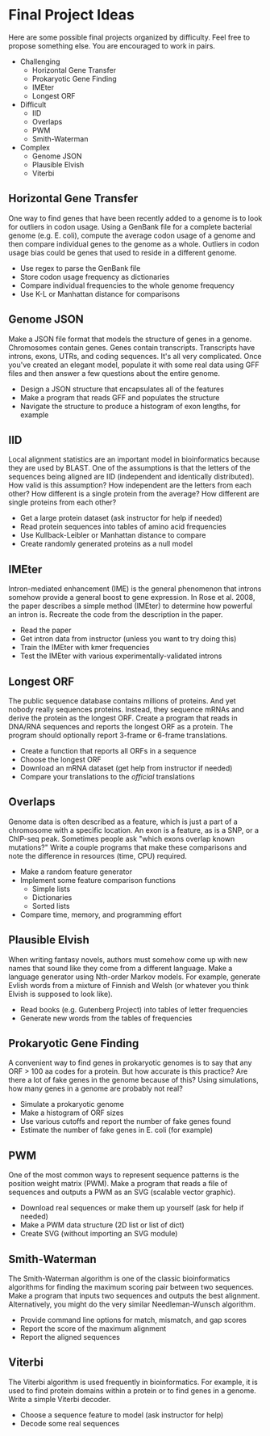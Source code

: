 Final Project Ideas
===================

Here are some possible final projects organized by difficulty. Feel free to
propose something else. You are encouraged to work in pairs.

+ Challenging
	+ Horizontal Gene Transfer
	+ Prokaryotic Gene Finding
	+ IMEter
	+ Longest ORF
+ Difficult
	+ IID
	+ Overlaps
	+ PWM
	+ Smith-Waterman
+ Complex
	+ Genome JSON
	+ Plausible Elvish
	+ Viterbi

## Horizontal Gene Transfer ##

One way to find genes that have been recently added to a genome is to look for
outliers in codon usage. Using a GenBank file for a complete bacterial genome
(e.g. E. coli), compute the average codon usage of a genome and then compare
individual genes to the genome as a whole. Outliers in codon usage bias could
be genes that used to reside in a different genome.

+ Use regex to parse the GenBank file
+ Store codon usage frequency as dictionaries
+ Compare individual frequencies to the whole genome frequency
+ Use K-L or Manhattan distance for comparisons

## Genome JSON ##

Make a JSON file format that models the structure of genes in a genome.
Chromosomes contain genes. Genes contain transcripts. Transcripts have introns,
exons, UTRs, and coding sequences. It's all very complicated. Once you've
created an elegant model, populate it with some real data using GFF files and
then answer a few questions about the entire genome.

+ Design a JSON structure that encapsulates all of the features
+ Make a program that reads GFF and populates the structure
+ Navigate the structure to produce a histogram of exon lengths, for example

## IID ##

Local alignment statistics are an important model in bioinformatics because
they are used by BLAST. One of the assumptions is that the letters of the
sequences being aligned are IID (independent and identically distributed). How
valid is this assumption? How independent are the letters from each other? How
different is a single protein from the average? How different are single
proteins from each other?

+ Get a large protein dataset (ask instructor for help if needed)
+ Read protein sequences into tables of amino acid frequencies
+ Use Kullback-Leibler or Manhattan distance to compare
+ Create randomly generated proteins as a null model

## IMEter ##

Intron-mediated enhancement (IME) is the general phenomenon that introns
somehow provide a general boost to gene expression. In Rose et al. 2008, the
paper describes a simple method (IMEter) to determine how powerful an intron
is. Recreate the code from the description in the paper.

+ Read the paper
+ Get intron data from instructor (unless you want to try doing this)
+ Train the IMEter with kmer frequencies
+ Test the IMEter with various experimentally-validated introns

## Longest ORF ##

The public sequence database contains millions of proteins. And yet nobody
really sequences proteins. Instead, they sequence mRNAs and derive the protein
as the longest ORF. Create a program that reads in DNA/RNA sequences and
reports the longest ORF as a protein. The program should optionally report
3-frame or 6-frame translations.

+ Create a function that reports all ORFs in a sequence
+ Choose the longest ORF
+ Download an mRNA dataset (get help from instructor if needed)
+ Compare your translations to the _official_ translations

## Overlaps ##

Genome data is often described as a feature, which is just a part of a
chromosome with a specific location. An exon is a feature, as is a SNP, or a
ChIP-seq peak. Sometimes people ask "which exons overlap known mutations?"
Write a couple programs that make these comparisons and note the difference in
resources (time, CPU) required.

+ Make a random feature generator
+ Implement some feature comparison functions
	+ Simple lists
	+ Dictionaries
	+ Sorted lists
+ Compare time, memory, and programming effort

## Plausible Elvish ##

When writing fantasy novels, authors must somehow come up with new names that
sound like they come from a different language. Make a language generator using
Nth-order Markov models. For example, generate Evlish words from a mixture of
Finnish and Welsh (or whatever you think Elvish is supposed to look like).

+ Read books (e.g. Gutenberg Project) into tables of letter frequencies
+ Generate new words from the tables of frequencies

## Prokaryotic Gene Finding ##

A convenient way to find genes in prokaryotic genomes is to say that any ORF >
100 aa codes for a protein. But how accurate is this practice? Are there a lot
of fake genes in the genome because of this? Using simulations, how many genes
in a genome are probably not real?

+ Simulate a prokaryotic genome
+ Make a histogram of ORF sizes
+ Use various cutoffs and report the number of fake genes found
+ Estimate the number of fake genes in E. coli (for example)

## PWM ##

One of the most common ways to represent sequence patterns is the position
weight matrix (PWM). Make a program that reads a file of sequences and outputs
a PWM as an SVG (scalable vector graphic).

+ Download real sequences or make them up yourself (ask for help if needed)
+ Make a PWM data structure (2D list or list of dict)
+ Create SVG (without importing an SVG module)

## Smith-Waterman ##

The Smith-Waterman algorithm is one of the classic bioinformatics algorithms
for finding the maximum scoring pair between two sequences. Make a program that
inputs two sequences and outputs the best alignment. Alternatively, you might
do the very similar Needleman-Wunsch algorithm.

+ Provide command line options for match, mismatch, and gap scores
+ Report the score of the maximum alignment
+ Report the aligned sequences

## Viterbi ##

The Viterbi algorithm is used frequently in bioinformatics. For example, it is
used to find protein domains within a protein or to find genes in a genome.
Write a simple Viterbi decoder.

+ Choose a sequence feature to model (ask instructor for help)
+ Decode some real sequences






